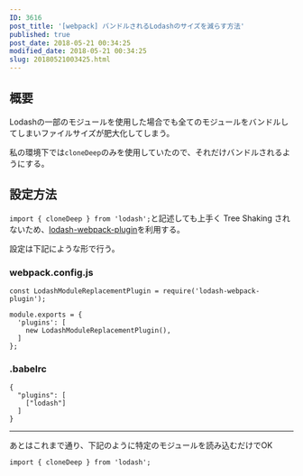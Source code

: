 ```yaml
---
ID: 3616
post_title: '[webpack] バンドルされるLodashのサイズを減らす方法'
published: true
post_date: 2018-05-21 00:34:25
modified_date: 2018-05-21 00:34:25
slug: 20180521003425.html
---
```

<h2>概要</h2>

Lodashの一部のモジュールを使用した場合でも全てのモジュールをバンドルしてしまいファイルサイズが肥大化してしまう。

私の環境下では<code>cloneDeep</code>のみを使用していたので、それだけバンドルされるようにする。

<h2>設定方法</h2>

<code>import { cloneDeep } from 'lodash';</code>と記述しても上手く Tree Shaking されないため、<a href="https://github.com/lodash/lodash-webpack-plugin">lodash-webpack-plugin</a>を利用する。

設定は下記にような形で行う。

<h3>webpack.config.js</h3>

<pre><code class="language-js">const LodashModuleReplacementPlugin = require('lodash-webpack-plugin');

module.exports = {
  'plugins': [
    new LodashModuleReplacementPlugin(),
  ]
};
</code></pre>

<h3>.babelrc</h3>

<pre><code class="language-json">{
  "plugins": [
    ["lodash"]
  ]
}
</code></pre>

<hr />

あとはこれまで通り、下記のように特定のモジュールを読み込むだけでOK

<pre><code class="language-js">import { cloneDeep } from 'lodash';
</code></pre>